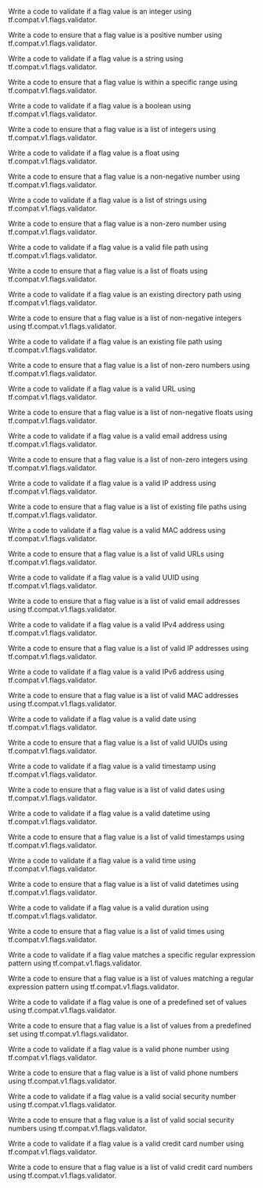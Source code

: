 Write a code to validate if a flag value is an integer using tf.compat.v1.flags.validator.

Write a code to ensure that a flag value is a positive number using tf.compat.v1.flags.validator.

Write a code to validate if a flag value is a string using tf.compat.v1.flags.validator.

Write a code to ensure that a flag value is within a specific range using tf.compat.v1.flags.validator.

Write a code to validate if a flag value is a boolean using tf.compat.v1.flags.validator.

Write a code to ensure that a flag value is a list of integers using tf.compat.v1.flags.validator.

Write a code to validate if a flag value is a float using tf.compat.v1.flags.validator.

Write a code to ensure that a flag value is a non-negative number using tf.compat.v1.flags.validator.

Write a code to validate if a flag value is a list of strings using tf.compat.v1.flags.validator.

Write a code to ensure that a flag value is a non-zero number using tf.compat.v1.flags.validator.

Write a code to validate if a flag value is a valid file path using tf.compat.v1.flags.validator.

Write a code to ensure that a flag value is a list of floats using tf.compat.v1.flags.validator.

Write a code to validate if a flag value is an existing directory path using tf.compat.v1.flags.validator.

Write a code to ensure that a flag value is a list of non-negative integers using tf.compat.v1.flags.validator.

Write a code to validate if a flag value is an existing file path using tf.compat.v1.flags.validator.

Write a code to ensure that a flag value is a list of non-zero numbers using tf.compat.v1.flags.validator.

Write a code to validate if a flag value is a valid URL using tf.compat.v1.flags.validator.

Write a code to ensure that a flag value is a list of non-negative floats using tf.compat.v1.flags.validator.

Write a code to validate if a flag value is a valid email address using tf.compat.v1.flags.validator.

Write a code to ensure that a flag value is a list of non-zero integers using tf.compat.v1.flags.validator.

Write a code to validate if a flag value is a valid IP address using tf.compat.v1.flags.validator.

Write a code to ensure that a flag value is a list of existing file paths using tf.compat.v1.flags.validator.

Write a code to validate if a flag value is a valid MAC address using tf.compat.v1.flags.validator.

Write a code to ensure that a flag value is a list of valid URLs using tf.compat.v1.flags.validator.

Write a code to validate if a flag value is a valid UUID using tf.compat.v1.flags.validator.

Write a code to ensure that a flag value is a list of valid email addresses using tf.compat.v1.flags.validator.

Write a code to validate if a flag value is a valid IPv4 address using tf.compat.v1.flags.validator.

Write a code to ensure that a flag value is a list of valid IP addresses using tf.compat.v1.flags.validator.

Write a code to validate if a flag value is a valid IPv6 address using tf.compat.v1.flags.validator.

Write a code to ensure that a flag value is a list of valid MAC addresses using tf.compat.v1.flags.validator.

Write a code to validate if a flag value is a valid date using tf.compat.v1.flags.validator.

Write a code to ensure that a flag value is a list of valid UUIDs using tf.compat.v1.flags.validator.

Write a code to validate if a flag value is a valid timestamp using tf.compat.v1.flags.validator.

Write a code to ensure that a flag value is a list of valid dates using tf.compat.v1.flags.validator.

Write a code to validate if a flag value is a valid datetime using tf.compat.v1.flags.validator.

Write a code to ensure that a flag value is a list of valid timestamps using tf.compat.v1.flags.validator.

Write a code to validate if a flag value is a valid time using tf.compat.v1.flags.validator.

Write a code to ensure that a flag value is a list of valid datetimes using tf.compat.v1.flags.validator.

Write a code to validate if a flag value is a valid duration using tf.compat.v1.flags.validator.

Write a code to ensure that a flag value is a list of valid times using tf.compat.v1.flags.validator.

Write a code to validate if a flag value matches a specific regular expression pattern using tf.compat.v1.flags.validator.

Write a code to ensure that a flag value is a list of values matching a regular expression pattern using tf.compat.v1.flags.validator.

Write a code to validate if a flag value is one of a predefined set of values using tf.compat.v1.flags.validator.

Write a code to ensure that a flag value is a list of values from a predefined set using tf.compat.v1.flags.validator.

Write a code to validate if a flag value is a valid phone number using tf.compat.v1.flags.validator.

Write a code to ensure that a flag value is a list of valid phone numbers using tf.compat.v1.flags.validator.

Write a code to validate if a flag value is a valid social security number using tf.compat.v1.flags.validator.

Write a code to ensure that a flag value is a list of valid social security numbers using tf.compat.v1.flags.validator.

Write a code to validate if a flag value is a valid credit card number using tf.compat.v1.flags.validator.

Write a code to ensure that a flag value is a list of valid credit card numbers using tf.compat.v1.flags.validator.